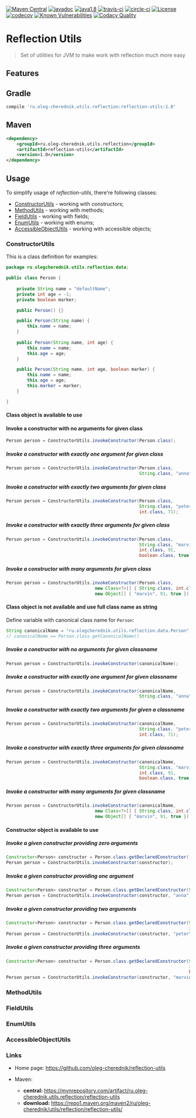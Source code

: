 [![Maven Central](https://maven-badges.herokuapp.com/maven-central/ru.oleg-cherednik.utils.reflection/reflection-utils/badge.svg)](https://maven-badges.herokuapp.com/maven-central/ru.oleg-cherednik.utils.reflection/reflection-utils)
[![javadoc](https://javadoc.io/badge2/ru.oleg-cherednik.utils.reflection/reflection-utils/javadoc.svg)](https://javadoc.io/doc/ru.oleg-cherednik.utils.reflection/reflection-utils)
[![java1.8](https://badgen.net/badge/java/1.8/blue)](https://badgen.net/)
[![travis-ci](https://travis-ci.com/oleg-cherednik/reflection-utils.svg?branch=dev)](https://travis-ci.com/oleg-cherednik/reflection-utils)
[![circle-ci](https://circleci.com/gh/oleg-cherednik/reflection-utils/tree/dev.svg?style=shield)](https://app.circleci.com/pipelines/github/oleg-cherednik/reflection-utils)
[![License](https://img.shields.io/badge/License-Apache%202.0-blue.svg)](http://www.apache.org/licenses/LICENSE-2.0.txt)
[![codecov](https://codecov.io/gh/oleg-cherednik/reflection-utils/branch/dev/graph/badge.svg?token=OGJF0VP4G6)](https://codecov.io/gh/oleg-cherednik/reflection-utils)
[![Known Vulnerabilities](https://snyk.io//test/github/oleg-cherednik/reflection-utils/badge.svg?targetFile=build.gradle)](https://snyk.io//test/github/oleg-cherednik/reflection-utils?targetFile=build.gradle)
[![Codacy Quality](https://app.codacy.com/project/badge/Grade/f4fe6d775eed4daa936620bb173052ae)](https://www.codacy.com/gh/oleg-cherednik/reflection-utils/dashboard?utm_source=github.com&amp;utm_medium=referral&amp;utm_content=oleg-cherednik/reflection-utils&amp;utm_campaign=Badge_Grade)    

# Reflection Utils
> Set of utilities for JVM to make work with reflection much more easy

## Features

## Gradle

```groovy
compile 'ru.oleg-cherednik.utils.reflection:reflection-utils:1.0'
```

## Maven

```xml
<dependency>
    <groupId>ru.oleg-cherednik.utils.reflection</groupId>
    <artifactId>reflection-utils</artifactId>
    <version>1.0</version>
</dependency>
```                                                    
## Usage 

To simplify usage of _reflection-utils_, there're following classes:
*   [ConstructorUtils](#constructorutils) - working with constructors;
*   [MethodUtils](#methodutils) - working with methods;
*   [FieldUtils](#fieldutils) - working with fields;
*   [EnumUtils](#enumutils) - working with enums;
*   [AccessibleObjectUtils](#accessibleobjectutils) - working with accessible objects;

### ConstructorUtils

This is a class definition for examples:

```java   
package ru.olegcherednik.utils.reflection.data;

public class Person {
    
    private String name = "defaultName";
    private int age = -1;
    private boolean marker;

    public Person() {}

    public Person(String name) {
        this.name = name;
    }
    
    public Person(String name, int age) {
        this.name = name;             
        this.age = age;
    }

    public Person(String name, int age, boolean marker) {
        this.name = name;             
        this.age = age;                               
        this.marker = marker;
    }

}

``` 

#### Class object is available to use 

#### Invoke a constructor with no arguments for given class

```java
Person person = ConstructorUtils.invokeConstructor(Person.class);
```

##### Invoke a constructor with exactly one argument for given class

```java
Person person = ConstructorUtils.invokeConstructor(Person.class,
                                                   String.class, "anna");
```

##### Invoke a constructor with exactly two arguments for given class

```java
Person person = ConstructorUtils.invokeConstructor(Person.class,
                                                   String.class, "peter",
                                                   int.class, 71);
```

##### Invoke a constructor with exactly three arguments for given class

```java
Person person = ConstructorUtils.invokeConstructor(Person.class,
                                                   String.class, "marvin",
                                                   int.class, 91,
                                                   boolean.class, true); 
```

##### Invoke a constructor with many arguments for given class

```java
Person person = ConstructorUtils.invokeConstructor(Person.class,
                                  new Class<?>[] { String.class, int.class, boolean.class },
                                  new Object[] { "marvin", 91, true });
```

#### Class object is not available and use full class name as string

Define variable with canonical class name for `Person`:
```java
String canonicalName = "ru.olegcherednik.utils.reflection.data.Person";
// canonicalName == Person.class.getCanonicalName()
``` 

##### Invoke a constructor with no arguments for given classname

```java
Person person = ConstructorUtils.invokeConstructor(canonicalName);
```
##### Invoke a constructor with exactly one argument for given classname

```java
Person person = ConstructorUtils.invokeConstructor(canonicalName,
                                                   String.class, "anna");
```    

##### Invoke a constructor with exactly two arguments for given a classname

```java
Person person = ConstructorUtils.invokeConstructor(canonicalName,
                                                   String.class, "peter",
                                                   int.class, 71);
```

##### Invoke a constructor with exactly three arguments for given classname

```java
Person person = ConstructorUtils.invokeConstructor(canonicalName,
                                                   String.class, "marvin",
                                                   int.class, 91,
                                                   boolean.class, true); 
```

##### Invoke a constructor with many arguments for given classname

```java
Person person = ConstructorUtils.invokeConstructor(canonicalName,
                                  new Class<?>[] { String.class, int.class, boolean.class },
                                  new Object[] { "marvin", 91, true });
```

#### Constructor object is available to use

##### Invoke a given constructor providing zero arguments

```java
Constructor<Person> constructor = Person.class.getDeclaredConstructor();
Person person = ConstructorUtils.invokeConstructor(constructor); 
```

##### Invoke a given constructor providing one argument

```java                                                                 
Constructor<Person> constructor = Person.class.getDeclaredConstructor(String.class);
Person person = ConstructorUtils.invokeConstructor(constructor, "anna");
```    

##### Invoke a given constructor providing two arguments

```java                                                                             
Constructor<Person> constructor = Person.class.getDeclaredConstructor(String.class,
                                                                      int.class);
Person person = ConstructorUtils.invokeConstructor(constructor, "peter", 71);
```

##### Invoke a given constructor providing three arguments

```java                                                                                        
Constructor<Person> constructor = Person.class.getDeclaredConstructor(String.class,
                                                                      int.class,
                                                                      boolean.class);
Person person = ConstructorUtils.invokeConstructor(constructor, "marvin", 91, true); 
```

### MethodUtils


### FieldUtils


### EnumUtils


### AccessibleObjectUtils

### Links

*   Home page: https://github.com/oleg-cherednik/reflection-utils

*   Maven:
    *   **central:** https://mvnrepository.com/artifact/ru.oleg-cherednik.utils.reflection/reflection-utils
    *   **download:** https://repo1.maven.org/maven2/ru/oleg-cherednik/utils/reflection/reflection-utils/
